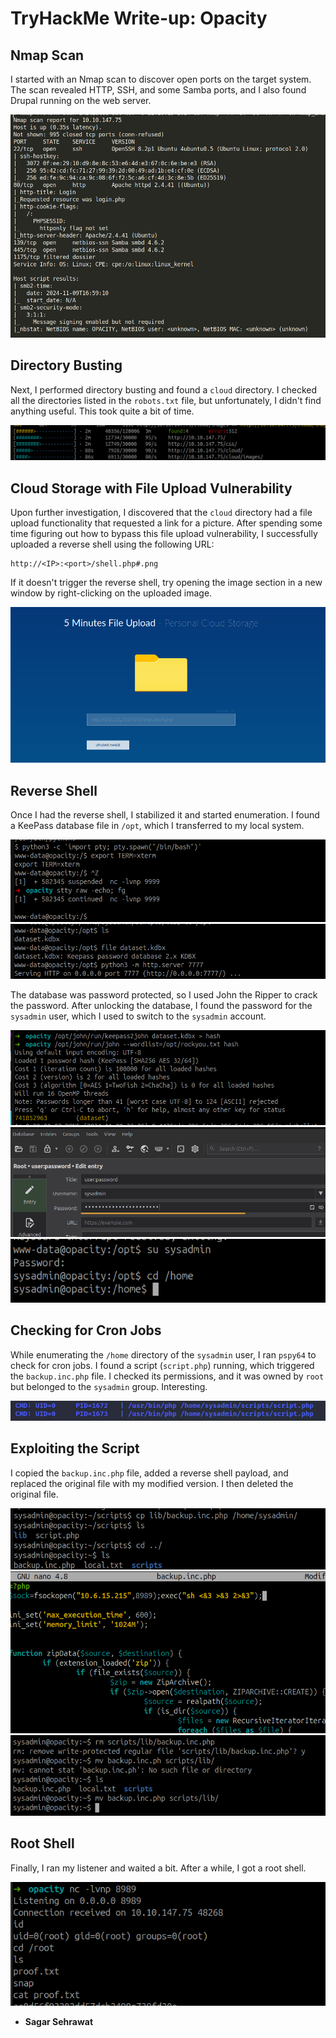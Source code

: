 # TryHackMe Write-up: Opacity

## Nmap Scan

I started with an Nmap scan to discover open ports on the target system. The scan revealed HTTP, SSH, and some Samba ports, and I also found Drupal running on the web server.

![Image 1](https://github.com/sagar-sehrawat/Tryhackme-solutions/blob/main/Opacity/img/img1.png)

## Directory Busting

Next, I performed directory busting and found a `cloud` directory. I checked all the directories listed in the `robots.txt` file, but unfortunately, I didn't find anything useful. This took quite a bit of time.

![Image 2](https://github.com/sagar-sehrawat/Tryhackme-solutions/blob/main/Opacity/img/img2.png)

## Cloud Storage with File Upload Vulnerability

Upon further investigation, I discovered that the `cloud` directory had a file upload functionality that requested a link for a picture. After spending some time figuring out how to bypass this file upload vulnerability, I successfully uploaded a reverse shell using the following URL:

```
http://<IP>:<port>/shell.php#.png
```

If it doesn't trigger the reverse shell, try opening the image section in a new window by right-clicking on the uploaded image.

![Image 3](https://github.com/sagar-sehrawat/Tryhackme-solutions/blob/main/Opacity/img/img3.png)

## Reverse Shell

Once I had the reverse shell, I stabilized it and started enumeration. I found a KeePass database file in `/opt`, which I transferred to my local system.

![Image 4](https://github.com/sagar-sehrawat/Tryhackme-solutions/blob/main/Opacity/img/img4.png)
![Image 5](https://github.com/sagar-sehrawat/Tryhackme-solutions/blob/main/Opacity/img/img5.png)

The database was password protected, so I used John the Ripper to crack the password. After unlocking the database, I found the password for the `sysadmin` user, which I used to switch to the `sysadmin` account.

![Image 6](https://github.com/sagar-sehrawat/Tryhackme-solutions/blob/main/Opacity/img/img6.png)
![Image 7](https://github.com/sagar-sehrawat/Tryhackme-solutions/blob/main/Opacity/img/img7.png)
![Image 8](https://github.com/sagar-sehrawat/Tryhackme-solutions/blob/main/Opacity/img/img8.png)

## Checking for Cron Jobs

While enumerating the `/home` directory of the `sysadmin` user, I ran `pspy64` to check for cron jobs. I found a script (`script.php`) running, which triggered the `backup.inc.php` file. I checked its permissions, and it was owned by `root` but belonged to the `sysadmin` group. Interesting.

![Image 9](https://github.com/sagar-sehrawat/Tryhackme-solutions/blob/main/Opacity/img/img9.png)

## Exploiting the Script

I copied the `backup.inc.php` file, added a reverse shell payload, and replaced the original file with my modified version. I then deleted the original file.

![Image 10](https://github.com/sagar-sehrawat/Tryhackme-solutions/blob/main/Opacity/img/img10.png)
![Image 11](https://github.com/sagar-sehrawat/Tryhackme-solutions/blob/main/Opacity/img/img11.png)
![Image 12](https://github.com/sagar-sehrawat/Tryhackme-solutions/blob/main/Opacity/img/img12.png)

## Root Shell

Finally, I ran my listener and waited a bit. After a while, I got a root shell.

![Image 13](https://github.com/sagar-sehrawat/Tryhackme-solutions/blob/main/Opacity/img/img13.png)

- **Sagar Sehrawat**

